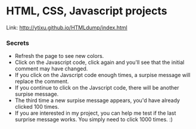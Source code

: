 HTML, CSS, Javascript projects 
========
Link: http://ytixu.github.io/HTMLdump/index.html

### Secrets
* Refresh the page to see new colors.
* Click on the Javascript code, click again and you'll see that the initial comment may have changed.
* If you click on the Javscript code enough times, a surpise message will replace the comment. 
* If you continue to click on the Javscript code, there will be another surpise message. 
* The third time a new surpise message appears, you'd have already clicked 100 times. 
* If you are interested in my project, you can help me test if the last surprise message works. You simply need to click 1000 times. :)
